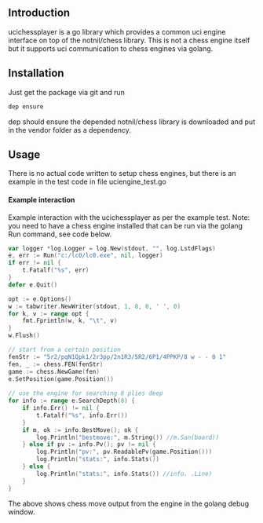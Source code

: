## Introduction

ucichessplayer is a go library which provides a common uci engine interface on top of the notnil/chess library.
This is not a chess engine itself but it supports uci communication to chess engines via golang.

## Installation

Just get the package via git and run 

```bash
dep ensure
```

dep should ensure the depended notnil/chess library is downloaded and put in the vendor folder as a dependency.

## Usage

There is no actual code written to setup chess engines, but there is an example in the test code in file uciengine_test.go

#### Example interaction

Example interaction with the ucichessplayer as per the example test.
Note: you need to have a chess engine installed that can be run via the golang Run command, see code below.

```go
var logger *log.Logger = log.New(stdout, "", log.LstdFlags)
e, err := Run("c:/lc0/lc0.exe", nil, logger)
if err != nil {
	t.Fatalf("%s", err)
}
defer e.Quit()

opt := e.Options()
w := tabwriter.NewWriter(stdout, 1, 8, 0, ' ', 0)
for k, v := range opt {
	fmt.Fprintln(w, k, "\t", v)
}
w.Flush()

// start from a certain position
fenStr := "5r2/pqN1Qpk1/2r3pp/2n1R3/5R2/6P1/4PPKP/8 w - - 0 1"
fen, _ := chess.FEN(fenStr)
game := chess.NewGame(fen)
e.SetPosition(game.Position())
	
// use the engine for searching 8 plies deep
for info := range e.SearchDepth(8) {
	if info.Err() != nil {
		t.Fatalf("%s", info.Err())
	}
	if m, ok := info.BestMove(); ok {
		log.Println("bestmove:", m.String()) //m.San(board))
	} else if pv := info.Pv(); pv != nil {
		log.Println("pv:", pv.ReadablePv(game.Position()))
		log.Println("stats:", info.Stats())
	} else {
		log.Println("stats:", info.Stats()) //info. .Line)
	}
}
```

The above shows chess move output from the engine in the golang debug window.
